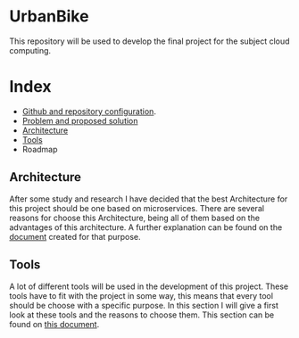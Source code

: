# UrbanBike
This repository will be used to develop the final project for the subject cloud computing.

# Index
* [Github and repository configuration](./doc/repository_preparation.md).
* [Problem and proposed solution](./doc/problem_definition.md)
* [Architecture](./doc/architecture.md)
* [Tools](./doc/tools.md)
* Roadmap

## Architecture

After some study and research I have decided that the best Architecture for this project should be one based on microservices. There are several reasons for choose this Architecture, being all of them based on the advantages of this architecture. A further explanation can be found on the [document](./doc/architecture.md) created for that purpose.

## Tools

A lot of different tools will be used in the development of this project. These tools have to fit with the project in some way, this means that every tool should be choose with a specific purpose. In this section I will give a first look at these tools and the reasons to choose them. This section can be found on [this document](./doc/tools.md).
